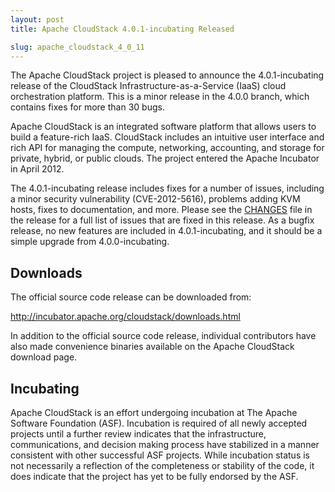 ```yaml
---
layout: post
title: Apache CloudStack 4.0.1-incubating Released

slug: apache_cloudstack_4_0_11
---
```

<p>The Apache CloudStack project is pleased to announce the 4.0.1-incubating release of the CloudStack Infrastructure-as-a-Service (IaaS) cloud orchestration platform. This is a minor release in the 4.0.0 branch, which contains fixes for more than 30 bugs.</p>

<p>Apache CloudStack is an integrated software platform that allows users to build a feature-rich IaaS. CloudStack includes an intuitive user interface and rich API for managing the compute, networking, accounting, and storage for private, hybrid, or public clouds. The project entered the Apache Incubator in April 2012.</p>

<p>The 4.0.1-incubating release includes fixes for a number of issues, including a minor security vulnerability (CVE-2012-5616), problems adding KVM hosts, fixes to documentation, and more. Please see the <a href="http://is.gd/acs401CHANGES">CHANGES</a> file in the release for a full list of issues that are fixed in this release. As a bugfix release, no new features are included in 4.0.1-incubating, and it should be a simple upgrade from 4.0.0-incubating.</p>

<h2>Downloads</h2>

<p>The official source code release can be downloaded from:</p>

<p><a href="http://incubator.apache.org/cloudstack/downloads.html">http://incubator.apache.org/cloudstack/downloads.html</a></p>

<p>In addition to the official source code release, individual contributors have also made convenience binaries available on the Apache CloudStack download page.</p>

<h2>Incubating</h2>

<p>Apache CloudStack is an effort undergoing incubation at The Apache Software Foundation (ASF). Incubation is required of all newly accepted projects until a further review indicates that the infrastructure, communications, and decision making process have stabilized in a manner consistent with other successful ASF projects. While incubation status is not necessarily a reflection of the completeness or stability of the code, it does indicate that the project has yet to be fully endorsed by the ASF.</p>
